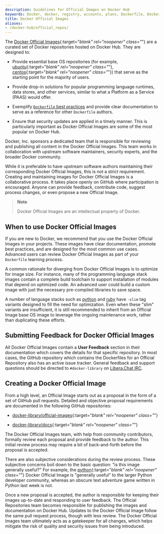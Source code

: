 ```yaml
---
description: Guidelines for Official Images on Docker Hub
keywords: Docker, docker, registry, accounts, plans, Dockerfile, Docker Hub, docs, official,image, documentation
title: Docker Official Images
aliases:
- /docker-hub/official_repos/
---
```


The [Docker Official Images](https://hub.docker.com/search?q=&type=image&image_filter=official){:target="_blank" rel="noopener" class="_"} are a
curated set of Docker repositories hosted on Docker Hub. They are
designed to:

* Provide essential base OS repositories (for example,
  [ubuntu](https://hub.docker.com/_/ubuntu/){:target="_blank" rel="noopener" class="_"},
  [centos](https://hub.docker.com/_/centos/){:target="_blank" rel="noopener" class="_"}) that serve as the
  starting point for the majority of users.

* Provide drop-in solutions for popular programming language runtimes, data
  stores, and other services, similar to what a Platform as a Service (PAAS)
  would offer.

* Exemplify [`Dockerfile` best practices](/engine/userguide/eng-image/dockerfile_best-practices/)
  and provide clear documentation to serve as a reference for other `Dockerfile`
  authors.

* Ensure that security updates are applied in a timely manner. This is
  particularly important as Docker Official Images are some of the most
  popular on Docker Hub.

Docker, Inc. sponsors a dedicated team that is responsible for reviewing and
publishing all content in the Docker Official Images. This team works in
collaboration with upstream software maintainers, security experts, and the
broader Docker community.

While it is preferable to have upstream software authors maintaining their
corresponding Docker Official Images, this is not a strict requirement. Creating
and maintaining images for Docker Official Images is a collaborative process. It takes
place openly on GitHub where participation is encouraged. Anyone can provide
feedback, contribute code, suggest process changes, or even propose a new
Official Image.

> **Note**
>
> Docker Official Images are an intellectual property of Docker.

## When to use Docker Official Images

If you are new to Docker, we recommend that you use the Docker Official Images in your
projects. These images have clear documentation, promote best practices,
and are designed for the most common use cases. Advanced users can
review Docker Official Images as part of your `Dockerfile` learning process.

A common rationale for diverging from Docker Official Images is to optimize for
image size. For instance, many of the programming language stack images contain
a complete build toolchain to support installation of modules that depend on
optimized code. An advanced user could build a custom image with just the
necessary pre-compiled libraries to save space.

A number of language stacks such as
[python](https://hub.docker.com/_/python/) and
[ruby](https://hub.docker.com/_/ruby/) have `-slim` tag variants
designed to fill the need for optimization. Even when these "slim" variants are
insufficient, it is still recommended to inherit from an Official Image
base OS image to leverage the ongoing maintenance work, rather than duplicating
these efforts.

## Submitting Feedback for Docker Official Images

All Docker Official Images contain a **User Feedback** section in their
documentation which covers the details for that specific repository. In most
cases, the GitHub repository which contains the Dockerfiles for an Official
Repository also has an active issue tracker. General feedback and support
questions should be directed to `#docker-library` on [Libera.Chat IRC](https://libera.chat).

## Creating a Docker Official Image

From a high level, an Official Image starts out as a proposal in the form
of a set of GitHub pull requests. Detailed and objective proposal
requirements are documented in the following GitHub repositories:

* [docker-library/official-images](https://github.com/docker-library/official-images){:target="_blank" rel="noopener" class="_"}

* [docker-library/docs](https://github.com/docker-library/docs){:target="_blank" rel="noopener" class="_"}

The Docker Official Images team, with help from community contributors, formally
review each proposal and provide feedback to the author. This initial review
process may require a bit of back-and-forth before the proposal is accepted.

There are also subjective considerations during the review process. These
subjective concerns boil down to the basic question: "is this image generally
useful?" For example, the [python](https://hub.docker.com/_/python/){:target="_blank" rel="noopener" class="_"}
Docker Official Image is "generally useful" to the larger Python developer
community, whereas an obscure text adventure game written in Python last week is
not.

Once a new proposal is accepted, the author is responsible for keeping
their images up-to-date and responding to user feedback. The Official
Repositories team becomes responsible for publishing the images and
documentation on Docker Hub. Updates to the Docker Official Image follow the same pull request process, though with less review. The Docker Official Images team ultimately acts as a gatekeeper for all changes, which helps mitigate the risk of quality and security issues from being introduced.
